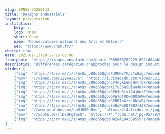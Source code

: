 ```yaml
---
slug: EPN05-20250113
title: "Designs industriels"
layout: presentation
institution:
    heig: 1
    logo: cnam
    short: Cnam
    name: "Conservatoire national des Arts et Métiers"
    web: "https://www.cnam.fr/"
chaire: true
date: 2025-01-13T10:27:15+02:00
frontphoto: "https://images.unsplash.com/photo-1605658782229-892fd044b24a?q=80&w=600"
description: "Différentes catégories d'approches pour le design industriel."
slides: [
    ["img", "https://1drv.ms/i/s!AnQx_v88q65Qgb3FdMHNcYFpzTwDzgc?embed=1"],
    ["mov", "//vimeo.com/129643275", "https://i.vimeocdn.com/video/521210607-fc658f04897560006456ac99b1fa4a92d9780af1a4da09152bb6837202211505-d_2400"],
    ["img", "https://1drv.ms/i/s!AnQx_v88q65QgbncV4kykLGHjHmCTbk?embed=1"],
    ["img", "https://1drv.ms/i/s!AnQx_v88q65QgbnXI7u56W5BiHadnl4?embed=1"],
    ["img", "https://1drv.ms/i/s!AnQx_v88q65QgbqGPh3o3fxiG4jRntE?embed=1"],
    ["img", "https://1drv.ms/i/s!AnQx_v88q65QgbqGPW7pfRQwG008AMw?embed=1"],
    ["img", "https://1drv.ms/i/s!AnQx_v88q65QgbqGPBRIbGzrsNNCaB4?embed=1"],
    ["img", "https://1drv.ms/i/s!AnQx_v88q65QgbqSe8pPoSDf082yJJ8?embed=1"],
    ["mov", "//www.youtube.com/hn51850hNvo", "https://t4.ftcdn.net/jpg/05/70/95/23/360_F_570952330_CNAEsHgrLRrMNnIREbu2ktiDu4gbiILK.jpg"],
    ["mov", "//youtu.be/TlDSDFgTwsQ", "https://t4.ftcdn.net/jpg/05/70/95/23/360_F_570952330_CNAEsHgrLRrMNnIREbu2ktiDu4gbiILK.jpg"],
    ["img", "https://1drv.ms/i/s!AnQx_v88q65QgbqHWZwAL0A3S95S5rs?embed=1"]
]
---
```

&nbsp;
